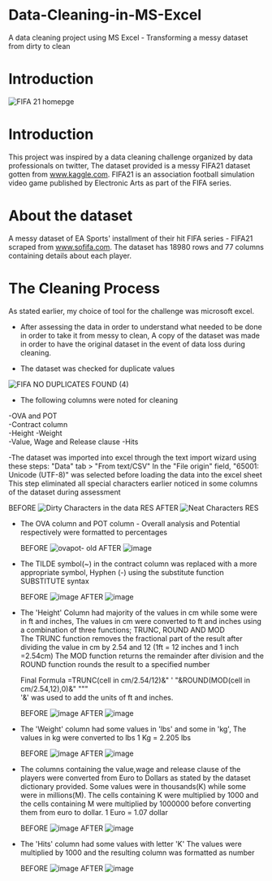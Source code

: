 # Data-Cleaning-in-MS-Excel
A data cleaning project using MS Excel - Transforming a messy dataset from dirty to clean
# Introduction
![FIFA 21 homepge](https://user-images.githubusercontent.com/109909855/225309511-bc13c4d3-6abc-46a8-9e63-6bd4f359ac4d.jpg)
# Introduction
This project was inspired by a data cleaning challenge organized by data professionals on twitter, The dataset provided is a messy FIFA21 dataset gotten  from www.kaggle.com. 
FIFA21 is an association football simulation video game published by Electronic Arts as part of the FIFA series.
# About the dataset
A messy dataset of EA Sports' installment of their hit FIFA series - FIFA21 scraped from www.sofifa.com. The dataset has 18980 rows and 77 columns containing details about each player.
# The Cleaning Process
As stated earlier, my choice of tool for the challenge was microsoft excel.

- After assessing the data in order to understand what needed to be done in order to take it from messy to clean, A copy of the dataset was made in order to have the original dataset in the event of data loss during cleaning.

- The dataset was checked for duplicate values

![FIFA NO DUPLICATES FOUND (4)](https://user-images.githubusercontent.com/109909855/225366258-0dce547c-7014-4d9e-a6d5-426b6d5e8c43.JPG)

- The following columns were noted for cleaning


 -OVA and POT          
 -Contract column        
 -Height
 -Weight          
 -Value, Wage and Release clause
 -Hits
 
 
-The dataset was imported into excel through the text import wizard using these steps:
         "Data" tab > "From text/CSV"
         In the "File origin" field, "65001: Unicode (UTF-8)" was selected before loading the data into the excel sheet  
         This step eliminated all special characters earlier noticed in some columns of the dataset during assessment 
         
         
   BEFORE ![Dirty Characters in the data RES](https://user-images.githubusercontent.com/109909855/225361159-e1c31d8a-2de2-441c-8b78-57a2a392ed0a.JPG)  AFTER  ![Neat Characters RES](https://user-images.githubusercontent.com/109909855/225361387-3e85c742-7f9a-4790-bb83-e59be2405ff3.JPG)



- The OVA column and POT column - Overall analysis and Potential respectively were formatted to percentages 


    BEFORE ![ovapot- old](https://user-images.githubusercontent.com/109909855/225374175-9fc4e121-8c4f-4475-944d-ff73d82f0e06.JPG)    AFTER   ![image](https://user-images.githubusercontent.com/109909855/225374769-ee17ecff-3297-4d4d-b967-e3f34a19b6b9.png)
 
- The TILDE symbol(~) in the contract column was replaced with a more appropriate symbol, Hyphen (-) using the substitute function SUBSTITUTE syntax


     BEFORE  ![image](https://user-images.githubusercontent.com/109909855/225380270-494726be-b7b9-4234-8812-1ff486b8161b.png)        AFTER    ![image](https://user-images.githubusercontent.com/109909855/225381642-d0352e7a-34c8-4d88-8dc8-ce67101d77c2.png)

- The 'Height' Column had majority of the values in cm while some were in ft and inches, The values in cm were converted to ft and inches using a combination of three functions; TRUNC, ROUND AND MOD  
      The TRUNC function removes the fractional part of the result after dividing the value in cm by 2.54 and 12 (1ft = 12 inches and 1 inch =2.54cm)
      The MOD function returns the remainder after division and the ROUND function rounds the result to a specified number  
    
     Final Formula =TRUNC(cell in cm/2.54/12)&" ' "&ROUND(MOD(cell in cm/2.54,12),0)&" """  
      '&' was used to add the units of ft and inches.
     
     BEFORE   ![image](https://user-images.githubusercontent.com/109909855/225386384-31b022ac-b805-44ca-9673-eb8033096e9e.png)       AFTER    ![image](https://user-images.githubusercontent.com/109909855/225387156-0bce842a-6730-4450-9293-afec3222d031.png)
  
- The 'Weight' column had some values in 'lbs' and some in 'kg', The values in kg were converted to lbs 
                                            1 Kg = 2.205 lbs
                                            
                                            
     BEFORE  ![image](https://user-images.githubusercontent.com/109909855/225386384-31b022ac-b805-44ca-9673-eb8033096e9e.png)        AFTER     ![image](https://user-images.githubusercontent.com/109909855/225398207-72a8ff6c-47b9-4b24-92ae-14afdb6fce5d.png)
                                         

- The columns containing the value,wage and release clause of the players were converted from Euro to Dollars as stated by the dataset dictionary provided. Some values were in thousands(K) while some were in millions(M). The cells containing K were multiplied by 1000 and the cells containing M were multiplied by 1000000 before converting them from euro to dollar.
                                            1 Euro = 1.07 dollar

     BEFORE   ![image](https://user-images.githubusercontent.com/109909855/225389308-824aeceb-8310-4b4d-86a1-3dab2b8f8a52.png)        AFTER    ![image](https://user-images.githubusercontent.com/109909855/225390344-522a0663-90bd-4e47-ae3b-935cab1600b9.png)


- The 'Hits' column had some values with letter 'K' The values were multiplied by 1000 and the resulting column was formatted as number

     BEFORE   ![image](https://user-images.githubusercontent.com/109909855/225391395-eb0627a9-4d39-4f0a-b0b7-4de0ca5cd84b.png)        AFTER    ![image](https://user-images.githubusercontent.com/109909855/225391931-4be9e104-ac9d-4d51-90d6-de946881a42f.png)

